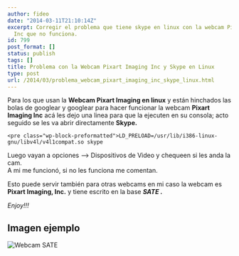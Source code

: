 ```yaml
---
author: fideo
date: "2014-03-11T21:10:14Z"
excerpt: Corregir el problema que tiene skype en linux con la webcam Pixart Imaging,
  Inc que no funciona.
id: 799
post_format: []
status: publish
tags: []
title: Problema con la Webcam Pixart Imaging Inc y Skype en Linux
type: post
url: /2014/03/problema_webcam_pixart_imaging_inc_skype_linux.html
---
```

Para los que usan la **Webcam Pixart Imaging en linux** y están hinchados las bolas de googlear y googlear para hacer funcionar la webcam **Pixart Imaging Inc** acá les dejo una linea para que la ejecuten en su consola; acto seguido se les va abrir directamente **Skype.**

```
<pre class="wp-block-preformatted">LD_PRELOAD=/usr/lib/i386-linux-gnu/libv4l/v4l1compat.so skype
```

Luego vayan a opciones –&gt; Dispositivos de Video y chequeen si les anda la cam.  
A mi me funcionó, si no les funciona me comentan.

Esto puede servir también para otras webcams en mi caso la webcam es **Pixart Imaging, Inc.** y tiene escrito en la base ***SATE .***

*Enjoy!!!*

Imagen ejemplo
--------------

![Webcam SATE](http://federicomazzei.com.ar/blog/wp-content/uploads/2014/03/webCamSATE.jpg)
